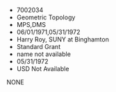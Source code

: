 * 7002034
* Geometric Topology
* MPS,DMS
* 06/01/1971,05/31/1972
* Harry Roy, SUNY at Binghamton
* Standard Grant
*   name not available
* 05/31/1972
* USD Not Available

NONE